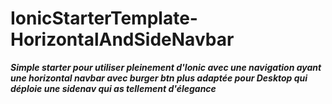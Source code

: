 # IonicStarterTemplate-HorizontalAndSideNavbar

___Simple starter pour utiliser pleinement d'Ionic avec une navigation ayant une horizontal navbar avec burger btn plus adaptée pour Desktop qui déploie une sidenav qui as tellement d'élegance___ 

